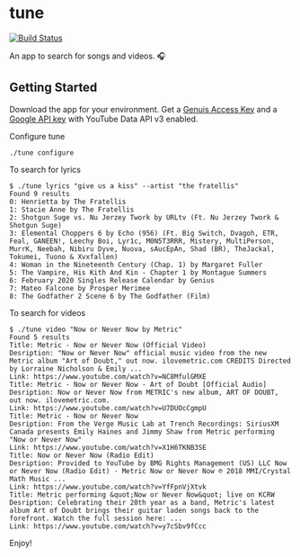 # tune 

[![Build Status](https://travis-ci.com/wildpumpkin/tune.svg?branch=master)](https://travis-ci.com/wildpumpkin/tune)

An app to search for songs and videos. 🎧 

## Getting Started

Download the app for your environment. Get a [Genuis Access Key](https://genius.com/api-clients) and a [Google API key](https://console.developers.google.com/) with YouTube Data API v3 enabled.

Configure tune

```
./tune configure
```

To search for lyrics

```console
$ ./tune lyrics "give us a kiss" --artist "the fratellis"
Found 9 results
0: Henrietta by The Fratellis
1: Stacie Anne by The Fratellis
2: Shotgun Suge vs. Nu Jerzey Twork by URLtv (Ft. Nu Jerzey Twork & Shotgun Suge)
3: Elemental Choppers 6 by Echo (956) (Ft. Big Switch, Dvagoh, ETR, Feal, GANEEN!, Leechy Boi, Lyr1c, M0N5T3RRR, Mistery, MultiPerson, MurrK, Neebah, Nibiru Dyve, Nuova, ​sAucEpAn, Shad (BR), TheJackal, Tokumei, Tuono & Xvxfallen)
4: Woman in the Nineteenth Century (Chap. 1) by Margaret Fuller
5: The Vampire, His Kith And Kin - Chapter 1 by Montague Summers
6: February 2020 Singles Release Calendar by Genius
7: Mateo Falcone by Prosper Merimee
8: The Godfather 2 Scene 6 by The Godfather (Film)
```


To search for videos

```console
$ ./tune video "Now or Never Now by Metric"
Found 5 results
Title: Metric - Now or Never Now (Official Video)
Desription: "Now or Never Now" official music video from the new Metric album "Art of Doubt," out now. ilovemetric.com CREDITS Directed by Lorraine Nicholson & Emily ...
Link: https://www.youtube.com/watch?v=NC8MfulGMXE
Title: Metric - Now or Never Now - Art of Doubt [Official Audio]
Desription: Now or Never Now from METRIC's new album, ART OF DOUBT, out now. ilovemetric.com.
Link: https://www.youtube.com/watch?v=U7DUOcCgmpU
Title: Metric - Now or Never Now
Desription: From the Verge Music Lab at Trench Recordings: SiriusXM Canada presents Emily Haines and Jimmy Shaw from Metric performing "Now or Never Now"
Link: https://www.youtube.com/watch?v=X1H6TKNB3SE
Title: Now or Never Now (Radio Edit)
Desription: Provided to YouTube by BMG Rights Management (US) LLC Now or Never Now (Radio Edit) · Metric Now or Never Now ℗ 2018 MMI/Crystal Math Music ...
Link: https://www.youtube.com/watch?v=YfFpnVjXtvk
Title: Metric performing &quot;Now or Never Now&quot; live on KCRW
Desription: Celebrating their 20th year as a band, Metric's latest album Art of Doubt brings their guitar laden songs back to the forefront. Watch the full session here: ...
Link: https://www.youtube.com/watch?v=y7cSbv9fCcc
```


Enjoy!


